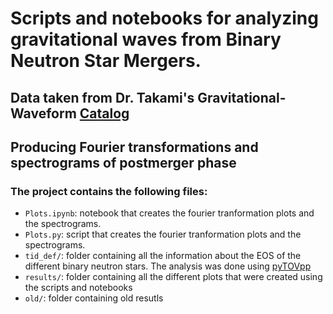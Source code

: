 # Scripts and notebooks for analyzing gravitational waves from Binary Neutron Star Mergers.

## Data taken from Dr. Takami's Gravitational-Waveform [Catalog](http://www2.yukawa.kyoto-u.ac.jp/~nr_kyoto/SACRA_PUB/catalog.html) 
## Producing Fourier transformations and spectrograms of postmerger phase

### The project contains the following files:
- `Plots.ipynb`: notebook that creates the fourier tranformation plots and the spectrograms.
- `Plots.py`: script that creates the fourier tranformation plots and the spectrograms.
- `tid_def/`: folder containing all the information about the EOS of the different binary neutron stars. The analysis was done using [pyTOVpp](https://github.com/johnkou97/pyTOVpp) 
- `results/`: folder containing all the different plots that were created using the scripts and notebooks
- `old/`: folder containing old resutls
